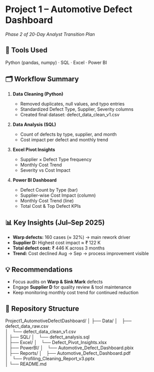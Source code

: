 # Project 1 – Automotive Defect Dashboard  
*Phase 2 of 20-Day Analyst Transition Plan*

## 🧰 Tools Used
Python (pandas, numpy) · SQL · Excel · Power BI  

## 🗂️ Workflow Summary
1. **Data Cleaning (Python)**  
   - Removed duplicates, null values, and typo entries  
   - Standardized Defect Type, Supplier, Severity columns  
   - Created final dataset: defect_data_clean_v1.csv  

2. **Data Analysis (SQL)**  
   - Count of defects by type, supplier, and month  
   - Cost impact per defect and monthly trend  

3. **Excel Pivot Insights**  
   - Supplier × Defect Type frequency  
   - Monthly Cost Trend  
   - Severity vs Cost Impact  

4. **Power BI Dashboard**  
   - Defect Count by Type (bar)  
   - Supplier-wise Cost Impact (column)  
   - Monthly Cost Trend (line)  
   - Total Cost & Top Defect KPIs  

## 📊 Key Insights (Jul–Sep 2025)
- **Warp defects:** 160 cases (≈ 32%) → main rework driver  
- **Supplier D:** Highest cost impact ≈ ₹ 122 K  
- **Total defect cost:** ₹ 446 K across 3 months  
- **Trend:** Cost declined Aug → Sep → process improvement visible  

## 💡 Recommendations
- Focus audits on **Warp & Sink Mark** defects  
- Engage **Supplier D** for quality review & tool maintenance  
- Keep monitoring monthly cost trend for continued reduction  

## 📁 Repository Structure
Project1_AutomotiveDefectDashboard/
│
├── Data/
│ ├── defect_data_raw.csv  
│ └── defect_data_clean_v1.csv  
│
├── SQL/
│ └── defect_analysis.sql  
│
├── Excel/
│ └── Defect_Pivot_Insights.xlsx  
│
├── PowerBI/
│ └── Automotive_Defect_Dashboard.pbix  
│
├── Reports/
│ ├── Automotive_Defect_Dashboard.pdf  
│ └── Profiling_Cleaning_Report_v3.pptx  
│
└── README.md  
